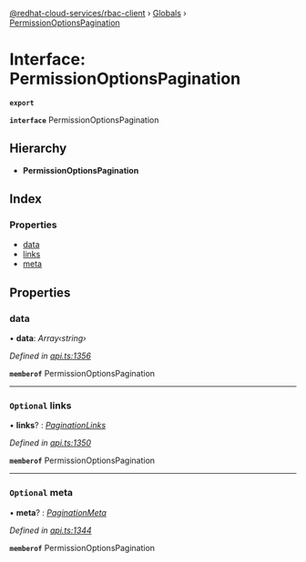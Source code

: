 [@redhat-cloud-services/rbac-client](../README.md) › [Globals](../globals.md) › [PermissionOptionsPagination](permissionoptionspagination.md)

# Interface: PermissionOptionsPagination

**`export`** 

**`interface`** PermissionOptionsPagination

## Hierarchy

* **PermissionOptionsPagination**

## Index

### Properties

* [data](permissionoptionspagination.md#data)
* [links](permissionoptionspagination.md#optional-links)
* [meta](permissionoptionspagination.md#optional-meta)

## Properties

###  data

• **data**: *Array‹string›*

*Defined in [api.ts:1356](https://github.com/RedHatInsights/javascript-clients/blob/master/packages/rbac/api.ts#L1356)*

**`memberof`** PermissionOptionsPagination

___

### `Optional` links

• **links**? : *[PaginationLinks](paginationlinks.md)*

*Defined in [api.ts:1350](https://github.com/RedHatInsights/javascript-clients/blob/master/packages/rbac/api.ts#L1350)*

**`memberof`** PermissionOptionsPagination

___

### `Optional` meta

• **meta**? : *[PaginationMeta](paginationmeta.md)*

*Defined in [api.ts:1344](https://github.com/RedHatInsights/javascript-clients/blob/master/packages/rbac/api.ts#L1344)*

**`memberof`** PermissionOptionsPagination
